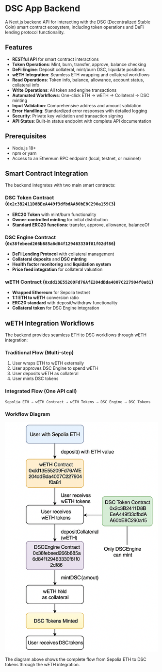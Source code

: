 # DSC App Backend

A Next.js backend API for interacting with the DSC (Decentralized Stable Coin) smart contract ecosystem, including token operations and DeFi lending protocol functionality.

## Features

- **RESTful API** for smart contract interactions
- **Token Operations**: Mint, burn, transfer, approve, balance checking
- **DeFi Engine**: Deposit collateral, mint/burn DSC, liquidate positions
- **wETH Integration**: Seamless ETH wrapping and collateral workflows
- **Read Operations**: Token info, balance, allowance, account status, collateral info
- **Write Operations**: All token and engine transactions
- **Automated Workflows**: One-click ETH → wETH → Collateral → DSC minting
- **Input Validation**: Comprehensive address and amount validation
- **Error Handling**: Standardized error responses with detailed logging
- **Security**: Private key validation and transaction signing
- **API Status**: Built-in status endpoint with complete API documentation

## Prerequisites

- Node.js 18+ 
- npm or yarn
- Access to an Ethereum RPC endpoint (local, testnet, or mainnet)

## Smart Contract Integration

The backend integrates with two main smart contracts:

### DSC Token Contract (`0x2c3B2411D8BEeA449f3dfbdAA80bE8C290a159C3`)
- **ERC20 Token** with mint/burn functionality
- **Owner-controlled minting** for initial distribution
- **Standard ERC20 functions**: transfer, approve, allowance, balanceOf

### DSC Engine Contract (`0x38febeed266b885a6d84f129463330f81f02df86`)
- **DeFi Lending Protocol** with collateral management
- **Collateral deposits** and **DSC minting**
- **Health factor monitoring** and **liquidation system**
- **Price feed integration** for collateral valuation

### wETH Contract (`0xdd13E55209Fd76AfE204dBda4007C227904f0a81`)
- **Wrapped Ethereum** for Sepolia testnet
- **1:1 ETH to wETH** conversion ratio
- **ERC20 standard** with deposit/withdraw functionality
- **Collateral token** for DSC Engine integration

## wETH Integration Workflows

The backend provides seamless ETH to DSC workflows through wETH integration:

### Traditional Flow (Multi-step)
1. User wraps ETH to wETH externally
2. User approves DSC Engine to spend wETH
3. User deposits wETH as collateral
4. User mints DSC tokens

### Integrated Flow (One API call)
```
Sepolia ETH → wETH Contract → wETH Tokens → DSC Engine → DSC Tokens
```

### Workflow Diagram

![wETH Integration Workflow](./public/images/workflows.png)

The diagram above shows the complete flow from Sepolia ETH to DSC tokens through the wETH integration.